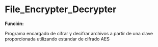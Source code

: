 # File_Encrypter_Decrypter

**Función:**

Programa encargado de cifrar y decifrar archivos a partir de una clave proporcionada utilizando estandar de cifrado AES

